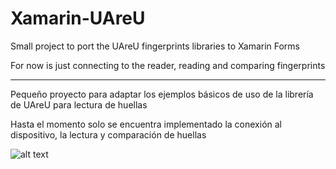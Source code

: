 # Xamarin-UAreU
Small project to port the UAreU fingerprints libraries to Xamarin Forms

For now is just connecting to the reader, reading and comparing fingerprints

****

Pequeño proyecto para adaptar los ejemplos básicos de uso de la librería de UAreU para lectura de huellas

Hasta el momento solo se encuentra implementado la conexión al dispositivo, la lectura y comparación de huellas

![alt text](https://i.ibb.co/rmkCnbT/101101-2.jpg)